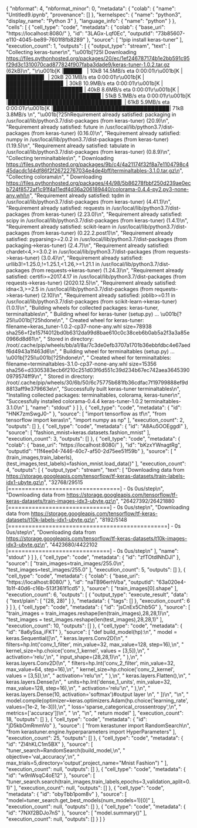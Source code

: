 {
  "nbformat": 4,
  "nbformat_minor": 0,
  "metadata": {
    "colab": {
      "name": "Untitled9.ipynb",
      "provenance": []
    },
    "kernelspec": {
      "name": "python3",
      "display_name": "Python 3"
    },
    "language_info": {
      "name": "python"
    }
  },
  "cells": [
    {
      "cell_type": "code",
      "metadata": {
        "colab": {
          "base_uri": "https://localhost:8080/"
        },
        "id": "3LAGx-Lqf0Ec",
        "outputId": "73b85607-e110-4045-be89-7601f8fb8289"
      },
      "source": [
        "!pip install keras-tuner"
      ],
      "execution_count": 1,
      "outputs": [
        {
          "output_type": "stream",
          "text": [
            "Collecting keras-tuner\n",
            "\u001b[?25l  Downloading https://files.pythonhosted.org/packages/20/ec/1ef246787174b1e2bb591c95f29d3c1310070cad877824f907faba3dade9/keras-tuner-1.0.2.tar.gz (62kB)\n",
            "\r\u001b[K     |█████▏                          | 10kB 14.5MB/s eta 0:00:01\r\u001b[K     |██████████▍                     | 20kB 20.1MB/s eta 0:00:01\r\u001b[K     |███████████████▋                | 30kB 10.9MB/s eta 0:00:01\r\u001b[K     |████████████████████▉           | 40kB 8.6MB/s eta 0:00:01\r\u001b[K     |██████████████████████████      | 51kB 5.1MB/s eta 0:00:01\r\u001b[K     |███████████████████████████████▎| 61kB 5.9MB/s eta 0:00:01\r\u001b[K     |████████████████████████████████| 71kB 3.8MB/s \n",
            "\u001b[?25hRequirement already satisfied: packaging in /usr/local/lib/python3.7/dist-packages (from keras-tuner) (20.9)\n",
            "Requirement already satisfied: future in /usr/local/lib/python3.7/dist-packages (from keras-tuner) (0.16.0)\n",
            "Requirement already satisfied: numpy in /usr/local/lib/python3.7/dist-packages (from keras-tuner) (1.19.5)\n",
            "Requirement already satisfied: tabulate in /usr/local/lib/python3.7/dist-packages (from keras-tuner) (0.8.9)\n",
            "Collecting terminaltables\n",
            "  Downloading https://files.pythonhosted.org/packages/9b/c4/4a21174f32f8a7e1104798c445dacdc1d4df86f2f26722767034e4de4bff/terminaltables-3.1.0.tar.gz\n",
            "Collecting colorama\n",
            "  Downloading https://files.pythonhosted.org/packages/44/98/5b86278fbbf250d239ae0ecb724f8572af1c91f4a11edf4d36a206189440/colorama-0.4.4-py2.py3-none-any.whl\n",
            "Requirement already satisfied: tqdm in /usr/local/lib/python3.7/dist-packages (from keras-tuner) (4.41.1)\n",
            "Requirement already satisfied: requests in /usr/local/lib/python3.7/dist-packages (from keras-tuner) (2.23.0)\n",
            "Requirement already satisfied: scipy in /usr/local/lib/python3.7/dist-packages (from keras-tuner) (1.4.1)\n",
            "Requirement already satisfied: scikit-learn in /usr/local/lib/python3.7/dist-packages (from keras-tuner) (0.22.2.post1)\n",
            "Requirement already satisfied: pyparsing>=2.0.2 in /usr/local/lib/python3.7/dist-packages (from packaging->keras-tuner) (2.4.7)\n",
            "Requirement already satisfied: chardet<4,>=3.0.2 in /usr/local/lib/python3.7/dist-packages (from requests->keras-tuner) (3.0.4)\n",
            "Requirement already satisfied: urllib3!=1.25.0,!=1.25.1,<1.26,>=1.21.1 in /usr/local/lib/python3.7/dist-packages (from requests->keras-tuner) (1.24.3)\n",
            "Requirement already satisfied: certifi>=2017.4.17 in /usr/local/lib/python3.7/dist-packages (from requests->keras-tuner) (2020.12.5)\n",
            "Requirement already satisfied: idna<3,>=2.5 in /usr/local/lib/python3.7/dist-packages (from requests->keras-tuner) (2.10)\n",
            "Requirement already satisfied: joblib>=0.11 in /usr/local/lib/python3.7/dist-packages (from scikit-learn->keras-tuner) (1.0.1)\n",
            "Building wheels for collected packages: keras-tuner, terminaltables\n",
            "  Building wheel for keras-tuner (setup.py) ... \u001b[?25l\u001b[?25hdone\n",
            "  Created wheel for keras-tuner: filename=keras_tuner-1.0.2-cp37-none-any.whl size=78938 sha256=f2e157f4012bd0b6312da99d8bae610c0c38ceb6b0ab5a2f3a3a85e0966d8d61\n",
            "  Stored in directory: /root/.cache/pip/wheels/bb/a1/8a/7c3de0efb3707a1701b36ebbfdbc4e67aedf6d4943a1f463d6\n",
            "  Building wheel for terminaltables (setup.py) ... \u001b[?25l\u001b[?25hdone\n",
            "  Created wheel for terminaltables: filename=terminaltables-3.1.0-cp37-none-any.whl size=15356 sha256=d3305383ecb6f210c251d03f6d551c39d234b67ec742aea36453900979574ff9\n",
            "  Stored in directory: /root/.cache/pip/wheels/30/6b/50/6c75775b681fb36cdfac7f19799888ef9d8813aff9e379663e\n",
            "Successfully built keras-tuner terminaltables\n",
            "Installing collected packages: terminaltables, colorama, keras-tuner\n",
            "Successfully installed colorama-0.4.4 keras-tuner-1.0.2 terminaltables-3.1.0\n"
          ],
          "name": "stdout"
        }
      ]
    },
    {
      "cell_type": "code",
      "metadata": {
        "id": "HNK7zmSwgJ0-"
      },
      "source": [
        "import tensorflow as tf\n",
        "from tensorflow import keras\n",
        "import numpy as np"
      ],
      "execution_count": 2,
      "outputs": []
    },
    {
      "cell_type": "code",
      "metadata": {
        "id": "A8Au5OOEggdI"
      },
      "source": [
        "fashion_mnist=keras.datasets.fashion_mnist"
      ],
      "execution_count": 3,
      "outputs": []
    },
    {
      "cell_type": "code",
      "metadata": {
        "colab": {
          "base_uri": "https://localhost:8080/"
        },
        "id": "bKzxYWnagtRg",
        "outputId": "11f4ee04-7446-40c7-af50-2d75ee51f59b"
      },
      "source": [
        "(train_images,train_laberls),(test_images,test_labels)=fashion_mnist.load_data()"
      ],
      "execution_count": 4,
      "outputs": [
        {
          "output_type": "stream",
          "text": [
            "Downloading data from https://storage.googleapis.com/tensorflow/tf-keras-datasets/train-labels-idx1-ubyte.gz\n",
            "32768/29515 [=================================] - 0s 0us/step\n",
            "Downloading data from https://storage.googleapis.com/tensorflow/tf-keras-datasets/train-images-idx3-ubyte.gz\n",
            "26427392/26421880 [==============================] - 0s 0us/step\n",
            "Downloading data from https://storage.googleapis.com/tensorflow/tf-keras-datasets/t10k-labels-idx1-ubyte.gz\n",
            "8192/5148 [===============================================] - 0s 0us/step\n",
            "Downloading data from https://storage.googleapis.com/tensorflow/tf-keras-datasets/t10k-images-idx3-ubyte.gz\n",
            "4423680/4422102 [==============================] - 0s 0us/step\n"
          ],
          "name": "stdout"
        }
      ]
    },
    {
      "cell_type": "code",
      "metadata": {
        "id": "zfTOtdlNhDJl"
      },
      "source": [
        "train_images=train_images/255.0\n",
        "test_images=test_images/255.0"
      ],
      "execution_count": 5,
      "outputs": []
    },
    {
      "cell_type": "code",
      "metadata": {
        "colab": {
          "base_uri": "https://localhost:8080/"
        },
        "id": "naTB96erhVba",
        "outputId": "63a020e4-1b1f-40d6-c16b-513f361f1cd5"
      },
      "source": [
        "train_images[0].shape"
      ],
      "execution_count": 6,
      "outputs": [
        {
          "output_type": "execute_result",
          "data": {
            "text/plain": [
              "(28, 28)"
            ]
          },
          "metadata": {
            "tags": []
          },
          "execution_count": 6
        }
      ]
    },
    {
      "cell_type": "code",
      "metadata": {
        "id": "jsCnEx5Chb5G"
      },
      "source": [
        "train_images = train_images.reshape(len(train_images),28,28,1)\n",
        "test_images = test_images.reshape(len(test_images),28,28,1)"
      ],
      "execution_count": 10,
      "outputs": []
    },
    {
      "cell_type": "code",
      "metadata": {
        "id": "8a6ySsa_iFKT"
      },
      "source": [
        "def build_model(hp):\n",
        "  model = keras.Sequential([\n",
        "    keras.layers.Conv2D(\n",
        "        filters=hp.Int('conv_1_filter', min_value=32, max_value=128, step=16),\n",
        "        kernel_size=hp.choice('conv_1_kernel', values = [3,5]),\n",
        "        activation='relu',\n",
        "        input_shape=(28,28,1)\n",
        "    ),\n",
        "    keras.layers.Conv2D(\n",
        "        filters=hp.Int('conv_2_filter', min_value=32, max_value=64, step=16),\n",
        "        kernel_size=hp.choice('conv_2_kernel', values = [3,5]),\n",
        "        activation='relu'\n",
        "    ),\n",
        "    keras.layers.Flatten(),\n",
        "    keras.layers.Dense(\n",
        "        units=hp.Int('dense_1_units', min_value=32, max_value=128, step=16),\n",
        "        activation='relu'\n",
        "    ),\n",
        "    keras.layers.Dense(10, activation='softmax')#output layer                        \n",
        "  ])\n",
        "\n",
        "  model.compile(optimizer=keras.optimizers.Adam(hp.choice('learning_rate', values=[1e-2, 1e-3])),\n",
        "              loss='sparse_categorical_crossentropy',\n",
        "              metrics=['accuracy'])\n",
        "  \n",
        "\n",
        "  return model"
      ],
      "execution_count": 18,
      "outputs": []
    },
    {
      "cell_type": "code",
      "metadata": {
        "id": "jD5kbOmRmmVo"
      },
      "source": [
        "from kerastuner import RandomSearch\n",
        "from kerastuner.engine.hyperparameters import HyperParameters"
      ],
      "execution_count": 25,
      "outputs": []
    },
    {
      "cell_type": "code",
      "metadata": {
        "id": "Zl4hKLC1m5BX"
      },
      "source": [
        "tuner_search=RandomSearch(build_model,\n",
        "                          objective='val_accuracy',\n",
        "                          max_trials=5,directory='output',project_name=\"Mnist Fashion\") "
      ],
      "execution_count": null,
      "outputs": []
    },
    {
      "cell_type": "code",
      "metadata": {
        "id": "w9nWsqC4oE12"
      },
      "source": [
        "tuner_search.search(train_images,train_labels,epochs=3,validation_aplit=0.1)"
      ],
      "execution_count": null,
      "outputs": []
    },
    {
      "cell_type": "code",
      "metadata": {
        "id": "obyTbb1pom8v"
      },
      "source": [
        "model=tuner_search.get_best_models(num_models=1)[0]"
      ],
      "execution_count": null,
      "outputs": []
    },
    {
      "cell_type": "code",
      "metadata": {
        "id": "7NXf2BDJo7nS"
      },
      "source": [
        "model.summary()"
      ],
      "execution_count": null,
      "outputs": []
    }
  ]
}
